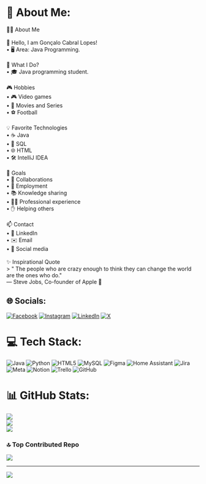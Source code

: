 # 💫 About Me:
🧑‍💻 About Me<br><br>👋 Hello, I am Gonçalo Cabral Lopes!  <br>• 🖥️ Area: Java Programming.<br><br>🚀 What I Do?  <br>• 🎓 Java programming student.<br><br>🎮 Hobbies  <br>• 🎮 Video games  <br>• 🎥 Movies and Series  <br>• ⚽ Football  <br><br>💡 Favorite Technologies  <br>• ☕ Java  <br>• 💾 SQL  <br>• 🌐 HTML  <br>• 🛠️ IntelliJ IDEA  <br><br>🌟 Goals  <br>• 🤝 Collaborations  <br>• 💼 Employment  <br>• 📚 Knowledge sharing  <br>• 🧑‍💻 Professional experience  <br>• ✋ Helping others  <br><br>📫 Contact  <br>• 🔗 LinkedIn  <br>• ✉️ Email  <br>• 📱 Social media  <br><br>✨ Inspirational Quote  <br>> " The people who are crazy enough to think they can change the world are the ones who do."  <br>— Steve Jobs, Co-founder of Apple 🍎


## 🌐 Socials:
[![Facebook](https://img.shields.io/badge/Facebook-%231877F2.svg?logo=Facebook&logoColor=white)](https://facebook.com/https://www.facebook.com/goncalo.lopes.1675/) [![Instagram](https://img.shields.io/badge/Instagram-%23E4405F.svg?logo=Instagram&logoColor=white)](https://instagram.com/https://www.instagram.com/goncalo.c.lopes?igsh=bGt2YzUxYTI2dmk0&utm_source=qr) [![LinkedIn](https://img.shields.io/badge/LinkedIn-%230077B5.svg?logo=linkedin&logoColor=white)](https://linkedin.com/in/https://www.linkedin.com/in/goncalolopesmk?utm_source=share&utm_campaign=share_via&utm_content=profile&utm_medium=ios_app) [![X](https://img.shields.io/badge/X-black.svg?logo=X&logoColor=white)](https://x.com/https://x.com/goncalocabralmk?s=21&t=Q6QHjkHOzce92IoEsUVqXw) 

# 💻 Tech Stack:
![Java](https://img.shields.io/badge/java-%23ED8B00.svg?style=flat&logo=openjdk&logoColor=white) ![Python](https://img.shields.io/badge/python-3670A0?style=flat&logo=python&logoColor=ffdd54) ![HTML5](https://img.shields.io/badge/html5-%23E34F26.svg?style=flat&logo=html5&logoColor=white) ![MySQL](https://img.shields.io/badge/mysql-4479A1.svg?style=flat&logo=mysql&logoColor=white) ![Figma](https://img.shields.io/badge/figma-%23F24E1E.svg?style=flat&logo=figma&logoColor=white) ![Home Assistant](https://img.shields.io/badge/home%20assistant-%2341BDF5.svg?style=flat&logo=home-assistant&logoColor=white) ![Jira](https://img.shields.io/badge/jira-%230A0FFF.svg?style=flat&logo=jira&logoColor=white) ![Meta](https://img.shields.io/badge/Meta-%230467DF.svg?style=flat&logo=Meta&logoColor=white) ![Notion](https://img.shields.io/badge/Notion-%23000000.svg?style=flat&logo=notion&logoColor=white) ![Trello](https://img.shields.io/badge/Trello-%23026AA7.svg?style=flat&logo=Trello&logoColor=white)  ![GitHub](https://img.shields.io/badge/github-%23121011.svg?style=flat&logo=github&logoColor=white)
# 📊 GitHub Stats:
![](https://github-readme-stats.vercel.app/api?username=GoncaloLopes96&theme=vision-friendly-dark&hide_border=false&include_all_commits=true&count_private=true)<br/>
![](https://github-readme-streak-stats.herokuapp.com/?user=GoncaloLopes96&theme=vision-friendly-dark&hide_border=false)<br/>
![](https://github-readme-stats.vercel.app/api/top-langs/?username=GoncaloLopes96&theme=vision-friendly-dark&hide_border=false&include_all_commits=true&count_private=true&layout=compact)

### 🔝 Top Contributed Repo
![](https://github-contributor-stats.vercel.app/api?username=GoncaloLopes96&limit=5&theme=dark&combine_all_yearly_contributions=true)

---
[![](https://visitcount.itsvg.in/api?id=GoncaloLopes96&icon=0&color=0)](https://visitcount.itsvg.in)
